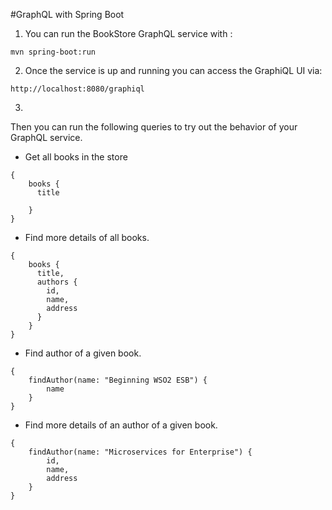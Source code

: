 #GraphQL with Spring Boot  

1. You can run the BookStore GraphQL service with :


``` 
mvn spring-boot:run
```

2. Once the service is up and running you can access the GraphiQL UI via:

```
http://localhost:8080/graphiql
```

3. 
Then you can run the following queries to try out the behavior of your GraphQL service. 

- Get all books in the store

``` 
{
    books {
      title
      
    }
}
```

- Find more details of all books. 
```
{
    books {
      title, 
      authors {
        id,
        name, 
        address
      }
    }
}

```

- Find author of a given book. 
``` 
{
    findAuthor(name: "Beginning WSO2 ESB") {
        name
    }
}

```
- Find more details of an author of a given book. 

``` 
{
    findAuthor(name: "Microservices for Enterprise") {
        id, 
        name,
        address
    }
}
```


